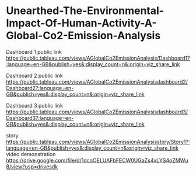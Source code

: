 # Unearthed-The-Environmental-Impact-Of-Human-Activity-A-Global-Co2-Emission-Analysis
Dashboard 1  public link 
https://public.tableau.com/views/AGlobalCo2EmissionAnalysis/Dashboard1?:language=en-GB&publish=yes&:display_count=n&:origin=viz_share_link

Dashboard 2 public link
https://public.tableau.com/views/AGlobalCo2EmissionAnalysisdashboard2/Dashboard2?:language=en-GB&publish=yes&:display_count=n&:origin=viz_share_link

Dashboard 3 public link
https://public.tableau.com/views/AGlobalCo2EmissionAnalysisdashboard3/Dashboard3?:language=en-GB&publish=yes&:display_count=n&:origin=viz_share_link

story      
https://public.tableau.com/views/AGlobalCo2EmissionAnalysisstory/Story1?:language=en-GB&publish=yes&:display_count=n&:origin=viz_share_link
video demonstration https://drive.google.com/file/d/1dcqOELUAFbFECW0UGaZs4xLYS4oZMWu8/view?usp=drivesdk
